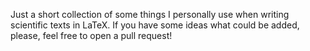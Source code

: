 Just a short collection of some things I personally use when writing scientific texts in LaTeX. If you have some ideas what could be added, please, feel free to open a pull request!
